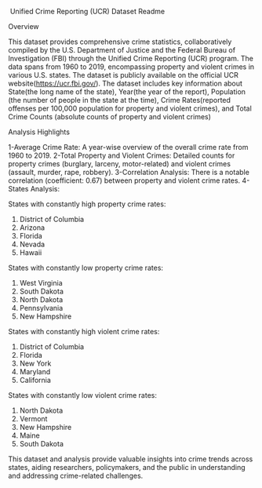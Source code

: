  Unified Crime Reporting (UCR) Dataset Readme
 
Overview

This dataset provides comprehensive crime statistics, collaboratively compiled by the U.S. Department of Justice and the Federal Bureau of Investigation (FBI) through the Unified Crime Reporting (UCR) program. The data spans from 1960 to 2019, encompassing property and violent crimes in various U.S. states.
The dataset is publicly available on the official UCR website(https://ucr.fbi.gov/).
The dataset includes key information about State(the long name of the state), Year(the year of the report), Population (the number of people in the state at the time), Crime Rates(reported offenses per 100,000 population for property and violent crimes), and Total Crime Counts (absolute counts of property and violent crimes)

Analysis Highlights

1-Average Crime Rate: A year-wise overview of the overall crime rate from 1960 to 2019.
2-Total Property and Violent Crimes: Detailed counts for property crimes (burglary, larceny, motor-related) and violent crimes (assault, murder, rape, robbery).
3-Correlation Analysis: There is a notable correlation (coefficient: 0.67) between property and violent crime rates.
4-States Analysis:

States with constantly high property crime rates:
1. District of Columbia
2. Arizona
3. Florida
4. Nevada
5. Hawaii
   
States with constantly low property crime rates:
1. West Virginia
2. South Dakota
3. North Dakota
4. Pennsylvania
5. New Hampshire

States with constantly high violent crime rates:
1. District of Columbia
2. Florida
3. New York
4. Maryland
5. California
   
States with constantly low violent crime rates:
1. North Dakota
2. Vermont
3. New Hampshire
4. Maine
5. South Dakota

This dataset and analysis provide valuable insights into crime trends across states, aiding researchers, policymakers, and the public in understanding and addressing crime-related challenges.
